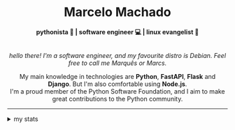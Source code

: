 <h1 align="center"> Marcelo Machado </h1>
    
<div align="center">
<b>pythonista 🐍 | software engineer 💻 | linux evangelist 🐧</b>
<br>
<br>

<i>hello there! I'm a software engineer, and my favourite distro is Debian. Feel free to call me Marquês or Marcs.</i>

<p>

My main knowledge in technologies are **Python**, **FastAPI**, **Flask** and **Django**. But I'm also comfortable using **Node.js**. <br/>
I'm a proud member of the Python Software Foundation, and I aim to make great contributions to the Python community.
</p>

</div>

---

<details closed>    
<summary>my stats</summary>

<!--START_SECTION:waka-->
**I'm a Night 🦉** 

```text
🌞 Morning    20 commits     ██░░░░░░░░░░░░░░░░░░░░░░░   8.26% 
🌆 Daytime    94 commits     █████████░░░░░░░░░░░░░░░░   38.84% 
🌃 Evening    112 commits    ███████████░░░░░░░░░░░░░░   46.28% 
🌙 Night      16 commits     █░░░░░░░░░░░░░░░░░░░░░░░░   6.61%

```


📊 **This Week I Spent My Time On** 

```text
⌚︎ Time Zone: America/Sao_Paulo

💬 Programming Languages: 
Python                   18 hrs 6 mins       ████████████████████░░░░░   82.39% 
TOML                     1 hr 13 mins        █░░░░░░░░░░░░░░░░░░░░░░░░   5.58% 
reStructuredText         48 mins             █░░░░░░░░░░░░░░░░░░░░░░░░   3.68% 
Markdown                 41 mins             ░░░░░░░░░░░░░░░░░░░░░░░░░   3.12% 
HTML                     20 mins             ░░░░░░░░░░░░░░░░░░░░░░░░░   1.55%

🔥 Editors: 
VS Code                  21 hrs 58 mins      █████████████████████████   100.0%

💻 Operating System: 
Windows                  18 hrs 38 mins      █████████████████████░░░░   84.79% 
Linux                    3 hrs 20 mins       ███░░░░░░░░░░░░░░░░░░░░░░   15.21%

```


 Last Updated on 31/03/2024
<!--END_SECTION:waka-->

<!-- <div>
        <a target="_blank" rel="noopener noreferrer" href="https://github.com/mmaachado?tab=repositories"><img src="https://github-readme-stats.vercel.app/api/top-langs/?username=mmaachado&hide=html,css,swift,ruby&langs_count=6&hide_border=true&layout=compact&show_icons=true&line_height=10&theme=transparent&title_color=4a86d1&custom_title=favourite%20languages"
       alt="most used languages" align="right"></a>
     <a target="_blank" rel="noopener noreferrer" href="https://wakatime.com/@mmachado"><img width="400rem" src="https://github-readme-stats.vercel.app/api/wakatime?username=mmachado&theme=transparent&hide_border=true&hide=markdown,html,css,text,other,yaml,json,prolog,dart,docker,xml,gitconfig,TSQL&hide_title=true&line_height=50&langs_count=4&layout=default" alt="wakatime stats" align="left" /></a> 
        

</div>

 <img src="https://raw.githubusercontent.com/MicaelliMedeiros/micaellimedeiros/master/image/computer-illustration.png" min-width="400px" max-width="400px" width="400px" align="right" alt="computer-illustration.png"> -->
<!-- [![Buy me a coffee](https://img.shields.io/badge/Buy%20Me%20a%20Coffee-ffdd00?style=for-the-badge&logo=buy-me-a-coffee&logoColor=black)](https://www.buymeacoffee.com/anticodingclub) -->

</details>
